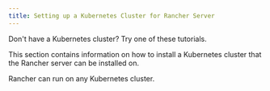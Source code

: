 ```yaml
---
title: Setting up a Kubernetes Cluster for Rancher Server
---
```


<head>
  <link rel="canonical" href="https://ranchermanager.docs.rancher.com/how-to-guides/new-user-guides/kubernetes-cluster-setup"/>
</head>

Don't have a Kubernetes cluster? Try one of these tutorials.

This section contains information on how to install a Kubernetes cluster that the Rancher server can be installed on.

Rancher can run on any Kubernetes cluster.
